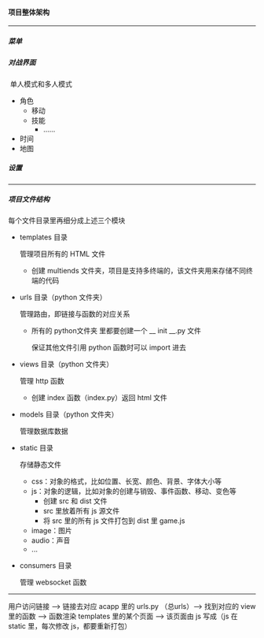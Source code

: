 #### 项目整体架构

-------------------

##### 菜单

##### 对战界面

​	单人模式和多人模式

- 角色
  - 移动
  - 技能
    - ......
- 时间
- 地图

##### 设置

----------------

##### 项目文件结构

每个文件目录里再细分成上述三个模块

- templates 目录

  管理项目所有的 HTML 文件

  - 创建 multiends 文件夹，项目是支持多终端的，该文件夹用来存储不同终端的代码

- urls 目录（python 文件夹）

  管理路由，即链接与函数的对应关系

  - 所有的 python文件夹 里都要创建一个 __ init __.py 文件

    保证其他文件引用 python 函数时可以 import 进去

- views 目录（python 文件夹）

  管理 http 函数

  - 创建 index 函数（index.py）返回 html 文件

- models 目录（python 文件夹）

  管理数据库数据

- static 目录

  存储静态文件

  - css：对象的格式，比如位置、长宽、颜色、背景、字体大小等
  - js：对象的逻辑，比如对象的创建与销毁、事件函数、移动、变色等
    - 创建 src 和 dist 文件
    - src 里放着所有 js 源文件
    - 将 src 里的所有 js 文件打包到 dist 里 game.js
  - image：图片
  - audio：声音
  - ...

- consumers 目录

  管理 websocket 函数

--------------------------

用户访问链接 ——> 链接去对应 acapp 里的 urls.py （总urls）——> 找到对应的 view 里的函数 ——> 函数渲染 templates 里的某个页面 ——> 该页面由 js 写成（js 在 static 里，每次修改 js，都要重新打包）



